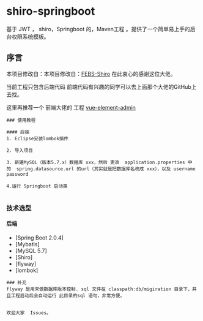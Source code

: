 # shiro-springboot
基于 JWT ， shiro，Springboot  的，Maven工程 。提供了一个简单易上手的后台权限系统模板。

## 序言

本项目修改自：本项目修改自：[FEBS-Shiro](https://github.com/wuyouzhuguli/FEBS-Shiro) 
在此衷心的感谢这位大佬。

当前工程只包含后端代码
前端代码有兴趣的同学可以去上面那个大佬的GitHub上去找。

这里再推荐一个 前端大佬的  工程 [vue-element-admin](https://github.com/PanJiaChen/vue-element-admin) 

```
### 使用教程

#### 后端
1. Eclipse安装lombok插件

2. 导入项目

3. 新建MySQL（版本5.7.x）数据库 xxx，然后 更改  application.properties 中 的  spring.datasource.url 的url（其实就是把数据库名改成 xxx），以及 username password  

4.运行 Springboot 启动类


```
### 技术选型

#### 后端
- [Spring Boot 2.0.4]
- [Mybatis]
- [MySQL 5.7]
- [Shiro]
- [flyway]
- [lombok]

```
### 补充
flyway 是用来做数据库版本控制. sql 文件在 classpath:db/migiration 目录下，并且工程启动后会自动运行 此目录的sql 语句，非常方便。


欢迎大家  Issues。
